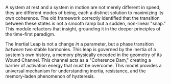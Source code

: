 A system at rest and a system in motion are not merely different in speed; they are different modes of being, each a distinct solution to maximizing its own coherence. The old framework correctly identified that the transition between these states is not a smooth ramp but a sudden, non-linear "snap." This module refactors that insight, grounding it in the deeper principles of the time-first paradigm.

The Inertial Leap is not a change *in* a parameter, but a phase transition *between* two stable harmonies. This leap is governed by the inertia of a system's own history, a memory physically encoded in the geometry of its Wound Channel. This channel acts as a "Coherence Dam," creating a barrier of activation energy that must be overcome. This model provides a universal mechanism for understanding inertia, resistance, and the memory-laden phenomenon of hysteresis.